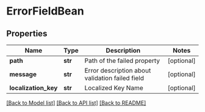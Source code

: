 # ErrorFieldBean

## Properties
Name | Type | Description | Notes
------------ | ------------- | ------------- | -------------
**path** | **str** | Path of the failed property | [optional] 
**message** | **str** | Error description about validation failed field | [optional] 
**localization_key** | **str** | Localized Key Name | [optional] 

[[Back to Model list]](../README.md#documentation-for-models) [[Back to API list]](../README.md#documentation-for-api-endpoints) [[Back to README]](../README.md)


